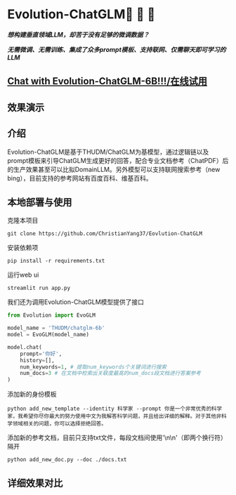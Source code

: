 # Evolution-ChatGLM🚀️ 🚀️ 🚀️

***想构建垂直领域LLM，却苦于没有足够的微调数据？***

***无需微调、无需训练、集成了众多prompt模板、支持联网、仅需聊天即可学习的LLM***

## [Chat with Evolution-ChatGLM-6B!!!/在线试用](https://EvoGLM.streamlit.app/)

## 效果演示

## 介绍

Evolution-ChatGLM是基于THUDM/ChatGLM为基模型，通过逻辑链以及prompt模板来引导ChatGLM生成更好的回答，配合专业文档参考（ChatPDF）后的生产效果甚至可以比拟DomainLLM。另外模型可以支持联网搜索参考（new bing），目前支持的参考网站有百度百科、维基百科。

## 本地部署与使用

克隆本项目

```commandline
git clone https://github.com/ChristianYang37/Eovlution-ChatGLM
```

安装依赖项

```commandline
pip install -r requirements.txt
```

运行web ui

```commandline
streamlit run app.py
```

我们还为调用Evolution-ChatGLM模型提供了接口

```python
from Evolution import EvoGLM

model_name = 'THUDM/chatglm-6b'
model = EvoGLM(model_name)

model.chat(
    prompt='你好',
    history=[],
    num_keywords=1, # 提取num_keywords个关键词进行搜索
    num_docs=3 # 在文档中检索出关联度最高的num_docs段文档进行答案参考
)
```

添加新的身份模板

```commandline
python add_new_template --identity 科学家 --prompt 你是一个非常优秀的科学家，我希望你尽你最大的努力使用中文为我解答科学问题，并且给出详细的解释。对于其他非科学领域相关的问题，你可以选择拒绝回答。
```

添加新的参考文档，目前只支持txt文件，每段文档间使用'\n\n'（即两个换行符）隔开

```commandline
python add_new_doc.py --doc ./docs.txt
```

## 详细效果对比
